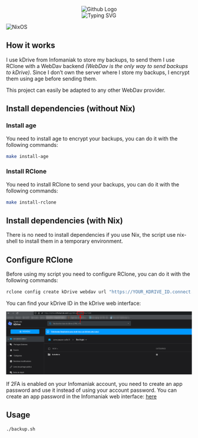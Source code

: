 <p align="center">
    <img src="https://avatars.githubusercontent.com/u/82603435?v=4" width="140px" alt="Github Logo"/>
    <br>
    <img src="http://readme-typing-svg.herokuapp.com/?font=Fira+Code&pause=1000&center=true&width=435&lines=Backup+to+webdav;Encrypt+Backups" alt="Typing SVG" />
</p>

![NixOS](https://img.shields.io/badge/NixOS-48B9C7?style=for-the-badge&logo=NixOS&logoColor=white)

## How it works

I use kDrive from Infomaniak to store my backups, to send them I use RClone with a WebDav backend *(WebDav is the only way to send backups to kDrive)*. Since I don’t own the server where I store my backups, I encrypt them using age before sending them.

This project can easily be adapted to any other WebDav provider.

## Install dependencies (without Nix)
### Install age

You need to install age to encrypt your backups, you can do it with the following commands:

```bash
make install-age
```

### Install RClone

You need to install RClone to send your backups, you can do it with the following commands:

```bash
make install-rclone
```

## Install dependencies (with Nix)

There is no need to install dependencies if you use Nix, the script use nix-shell to install them in a temporary environment.

## Configure RClone

Before using my script you need to configure RClone, you can do it with the following commands:

```bash
rclone config create kDrive webdav url "https://YOUR_KDRIVE_ID.connect.kdrive.infomaniak.com" vendor other user "YOUR_INFOMANIAK_EMAIL" pass "YOUR_INFOMANIAK_PASS"
```

You can find your kDrive ID in the kDrive web interface:

![Get kDrive ID](img/get_kdrive_id.png)

If 2FA is enabled on your Infomaniak account, you need to create an app password and use it instead of using your account password. You can create an app password in the Infomaniak web interface: [here](https://manager.infomaniak.com/v3/681270/ng/profile/user/connection-history/application-password)

## Usage

```bash
./backup.sh
```